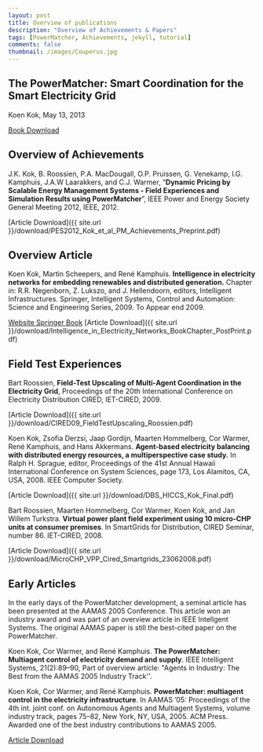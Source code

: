 ```yaml
---
layout: post
title: Overview of publications
description: "Overview of Achievements & Papers"
tags: [PowerMatcher, Achievements, jekyll, tutorial]
comments: false
thumbnail: /images/Couperus.jpg
---
```

## The PowerMatcher: Smart Coordination for the Smart Electricity Grid ##
Koen Kok, May 13, 2013

[Book Download](http://dare.ubvu.vu.nl/bitstream/handle/1871/43567/dissertation.pdf?sequence=1)

## Overview of Achievements ##
J.K. Kok, B. Roossien, P.A. MacDougall, O.P. Pruissen, G. Venekamp, I.G. Kamphuis, J.A.W Laarakkers, and C.J. Warmer, “__Dynamic Pricing by Scalable Energy Management Systems - Field Experiences and Simulation Results using PowerMatcher__”, IEEE Power and Energy Society General Meeting 2012, IEEE, 2012.


[Article Download]({{ site.url }}/download/PES2012_Kok_et_al_PM_Achievements_Preprint.pdf)

## Overview Article ##
Koen Kok, Martin Scheepers, and René Kamphuis. __Intelligence in electricity networks for embedding renewables and distributed generation.__ Chapter in: R.R. Negenborn, Z. Lukszo, and J. Hellendoorn, editors, Intelligent Infrastructures. Springer, Intelligent Systems, Control and Automation: Science and Engineering Series, 2009. To Appear end 2009.


[Website Springer Book](http://www.intelligentinfrastructures.net/)  [Article Download]({{ site.url }}/download/Intelligence_in_Electricity_Networks_BookChapter_PostPrint.pdf)
 
## Field Test Experiences ##
Bart Roossien, __Field-Test Upscaling of Multi-Agent Coordination in the Electricity Grid__, Proceedings of the 20th International Conference on Electricity Distribution CIRED, IET-CIRED, 2009.


[Article Download]({{ site.url }}/download/CIRED09_FieldTestUpscaling_Roossien.pdf)
 
Koen Kok, Zsofia Derzsi, Jaap Gordijn, Maarten Hommelberg, Cor Warmer, René Kamphuis, and Hans Akkermans. __Agent-based electricity balancing with distributed energy resources, a multiperspective case study.__ In Ralph H. Sprague, editor, Proceedings of the 41st Annual Hawaii International Conference on System Sciences, page 173, Los Alamitos, CA, USA, 2008. IEEE Computer Society.


[Article Download]({{ site.url }}/download/DBS_HICCS_Kok_Final.pdf)
 
Bart Roossien, Maarten Hommelberg, Cor Warmer, Koen Kok, and Jan Willem Turkstra. __Virtual power plant field experiment using 10 micro-CHP units at consumer premises__. In SmartGrids for Distribution, CIRED Seminar, number 86. IET-CIRED, 2008.


[Article Download]({{ site.url }}/download/MicroCHP_VPP_Cired_Smartgrids_23062008.pdf)
 
 
## Early Articles ##
In the early days of the PowerMatcher development, a seminal article has been presented at the AAMAS 2005 Conference. This article won an industry award and was part of an overview article in IEEE Intellgent Systems. The original AAMAS paper is still the best-cited paper on the PowerMatcher.
 
Koen Kok, Cor Warmer, and René Kamphuis. __The PowerMatcher: Multiagent control of electricity demand and supply__. IEEE Intelligent Systems, 21(2):89–90, Part of overview article: "Agents in Industry: The Best from the AAMAS 2005 Industry Track''.
 
Koen Kok, Cor Warmer, and René Kamphuis. __PowerMatcher: multiagent control in the electricity infrastructure__. In AAMAS ’05: Proceedings of the 4th int. joint conf. on Autonomous Agents and Multiagent Systems, volume industry track, pages 75–82, New York, NY, USA, 2005. ACM Press. Awarded one of the best industry contributions to AAMAS 2005.

[Article Download](http://jmvidal.cse.sc.edu/library/AAMAS-05/docs/itIT25_75.pdf)